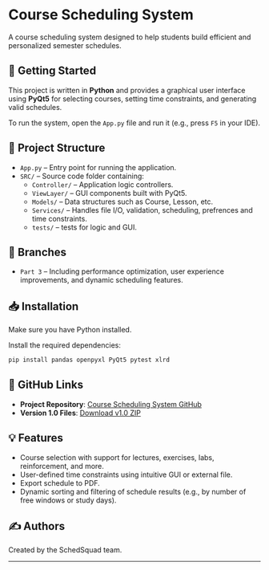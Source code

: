 # Course Scheduling System

A course scheduling system designed to help students build efficient and personalized semester schedules.

## 🚀 Getting Started

This project is written in **Python** and provides a graphical user interface  using **PyQt5** for selecting courses, setting time constraints, and generating valid schedules.

To run the system, open the `App.py` file and run it (e.g., press `F5` in your IDE).

## 🧭 Project Structure

- `App.py` – Entry point for running the application.
- `SRC/` – Source code folder containing:
  - `Controller/` – Application logic controllers.
  - `ViewLayer/` – GUI components built with PyQt5.
  - `Models/` – Data structures such as Course, Lesson, etc.
  - `Services/` – Handles file I/O, validation, scheduling, prefrences and time constraints.
  - `tests/` – tests for logic and GUI.


## 🔀 Branches

- `Part 3` – Including performance optimization, user experience improvements, and dynamic scheduling features.

## 📥 Installation

Make sure you have Python installed.

Install the required dependencies:

```bash
pip install pandas openpyxl PyQt5 pytest xlrd
```

## 🔗 GitHub Links

- **Project Repository**: [Course Scheduling System GitHub](https://github.com/NoaAmram9/-Course-scheduling-system.git)
- **Version 1.0 Files**: [Download v1.0 ZIP](https://github.com/user-attachments/files/19683801/course.scheduling.1.0.zip)


## 💡 Features

- Course selection with support for lectures, exercises, labs, reinforcement, and more.
- User-defined time constraints using intuitive GUI or external file.
- Export schedule to PDF.
- Dynamic sorting and filtering of schedule results (e.g., by number of free windows or study days).


## ✍️ Authors

Created by the SchedSquad team.

---

